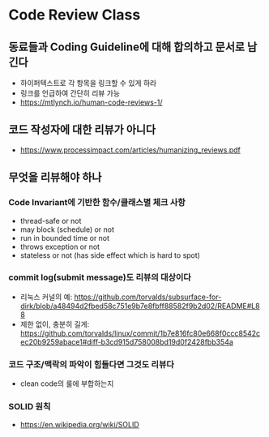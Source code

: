 # Code Review Class

## 동료들과 Coding Guideline에 대해 합의하고 문서로 남긴다
* 하이퍼텍스트로 각 항목을 링크할 수 있게 하라
* 링크를 언급하여 간단히 리뷰 가능
* https://mtlynch.io/human-code-reviews-1/

## 코드 작성자에 대한 리뷰가 아니다
* https://www.processimpact.com/articles/humanizing_reviews.pdf

## 무엇을 리뷰해야 하나
### Code Invariant에 기반한 함수/클래스별 체크 사항
* thread-safe or not
* may block (schedule) or not
* run in bounded time or not
* throws exception or not
* stateless or not (has side effect which is hard to spot)

### commit log(submit message)도 리뷰의 대상이다
* 리눅스 커널의 예: https://github.com/torvalds/subsurface-for-dirk/blob/a48494d2fbed58c751e9b7e8fbff88582f9b2d02/README#L88
* 제한 없이, 충분히 길게: https://github.com/torvalds/linux/commit/1b7e816fc80e668f0ccc8542cec20b9259abace1#diff-b3cd915d758008bd19d0f2428fbb354a


### 코드 구조/맥락의 파악이 힘들다면 그것도 리뷰다
* clean code의 룰에 부합하는지

### SOLID 원칙
* https://en.wikipedia.org/wiki/SOLID
